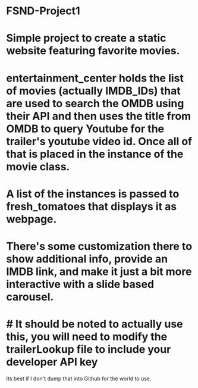 # FSND-Project1
# Simple project to create a static website featuring favorite movies.
# entertainment_center holds the list of movies (actually IMDB_IDs) that are used to search the OMDB using their API and then uses the title from OMDB to query Youtube for the trailer's youtube video id. Once all of that is placed in the instance of the movie class. 
# A list of the instances is passed to fresh_tomatoes that displays it as webpage. 
# There's some customization there to show additional info, provide an IMDB link, and make it just a bit more interactive with a slide based carousel.

# # It should be noted to actually use this, you will need to modify the trailerLookup file to include your developer API key
Its best if I don't dump that into Github for the world to use.

